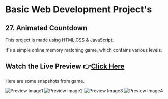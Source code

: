 # Basic Web Development Project's

## 27. Animated Countdown


This project is made using HTML,CSS &amp; JavaScript.

It's a simple online memory matching game, which contains various levels.
<br>

## Watch the Live Preview 👉[Click Here](https://sorcererchiragsingh.github.io/Web-Development-Projects/28-Memory%20Matching%20Game)
Here are some snapshots from game.

![Preview Image1](https://github.com/SorcererChiragsingh/Web-Development-Projects/blob/main/28-Memory%20Matching%20Game/Images/snapshot1.PNG)
![Preview Image2](https://github.com/SorcererChiragsingh/Web-Development-Projects/blob/main/28-Memory%20Matching%20Game/Images/snapshot2.PNG)
![Preview Image3](https://github.com/SorcererChiragsingh/Web-Development-Projects/blob/main/28-Memory%20Matching%20Game/Images/snapshot3.PNG)
![Preview Image4](https://github.com/SorcererChiragsingh/Web-Development-Projects/blob/main/28-Memory%20Matching%20Game/Images/snapshot4.PNG)
<br><br>
